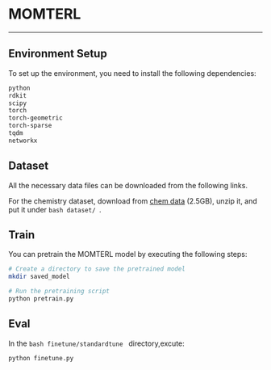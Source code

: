 # MOMTERL
 
---

## Environment Setup

To set up the environment, you need to install the following dependencies:

```bash
python
rdkit
scipy
torch
torch-geometric
torch-sparse
tqdm
networkx
```

## Dataset
All the necessary data files can be downloaded from the following links.

For the chemistry dataset, download from [chem data](https://snap.stanford.edu/gnn-pretrain/data/chem_dataset.zip) (2.5GB), unzip it, and put it under ```bash dataset/ ```.

## Train
You can pretrain the MOMTERL model by executing the following steps:
```bash
# Create a directory to save the pretrained model
mkdir saved_model

# Run the pretraining script
python pretrain.py
```

## Eval
In the ```bash finetune/standardtune ``` directory,excute:
```bash
python finetune.py
```



